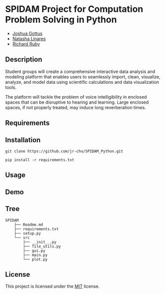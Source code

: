 # SPIDAM Project for Computation Problem Solving in Python

- [Joshua Gottus](https://www.github.com/jr-cho/)
- [Natasha Linares](https://www.github.com/NatashaL2191)
- [Richard Ruby](https://github.com/rboy2005)


## Description
Student groups will create a comprehensive interactive data analysis and modeling platform that enables users to seamlessly import, clean, visualize, analyze, and model data using scientific calculations and data visualization tools.

The platform will tackle the problem of voice intelligibility in enclosed spaces that can be disruptive to hearing and learning. Large enclosed spaces, if not properly treated, may induce long reverberation times.

## Requirements


## Installation
```
git clone https://github.com/jr-cho/SPIDAM_Python.git

pip install -r requirements.txt
```

## Usage


## Demo


## Tree
```
SPIDAM
    ├── Readme.md
    ├── requirements.txt
    ├── setup.py
    └── src
        ├── __init__.py
        ├── file_utils.py
        ├── gui.py
        ├── main.py
        └── plot.py
```
## License
This project is licensed under the [MIT](https://choosealicense.com/licenses/mit/) license.


